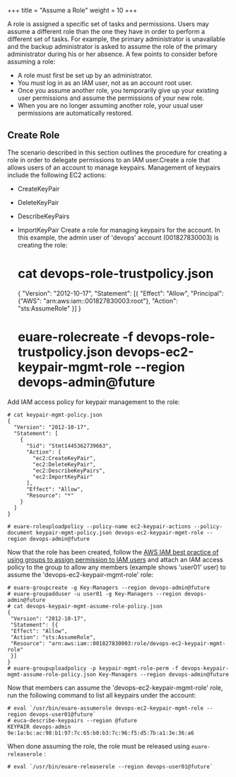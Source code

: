 +++
title = "Assume a Role"
weight = 10
+++

A role is assigned a specific set of tasks and permissions. Users may assume a different role than the one they have in order to perform a different set of tasks. For example, the primary administrator is unavailable and the backup administrator is asked to assume the role of the primary administrator during his or her absence. A few points to consider before assuming a role: 

* A role must first be set up by an administrator. 
* You must log in as an IAM user, not as an account root user. 
* Once you assume another role, you temporarily give up your existing user permissions and assume the permissions of your new role. 
* When you are no longer assuming another role, your usual user permissions are automatically restored. 



## Create Role
The scenario described in this section outlines the procedure for creating a role in order to delegate permissions to an IAM user.Create a role that allows users of an account to manage keypairs. Management of keypairs include the following EC2 actions: 



* CreateKeyPair 
* DeleteKeyPair 
* DescribeKeyPairs 
* ImportKeyPair 
Create a role for managing keypairs for the account. In this example, the admin user of 'devops' account (001827830003) is creating the role: 

    # cat devops-role-trustpolicy.json
    {
     "Version": "2012-10-17",
     "Statement": [{
     "Effect": "Allow",
     "Principal": {"AWS": "arn:aws:iam::001827830003:root"},
     "Action": "sts:AssumeRole"
     }]
    }
    
    # euare-rolecreate -f devops-role-trustpolicy.json devops-ec2-keypair-mgmt-role --region devops-admin@future

Add IAM access policy for keypair management to the role: 

    # cat keypair-mgmt-policy.json
    {
      "Version": "2012-10-17",
      "Statement": [
        {
          "Sid": "Stmt1445362739663",
          "Action": [
            "ec2:CreateKeyPair",
            "ec2:DeleteKeyPair",
            "ec2:DescribeKeyPairs",
            "ec2:ImportKeyPair"
          ],
          "Effect": "Allow",
          "Resource": "*"
        }
      ]
    }
    
    # euare-roleuploadpolicy --policy-name ec2-keypair-actions --policy-document keypair-mgmt-policy.json devops-ec2-keypair-mgmt-role --region devops-admin@future

Now that the role has been created, follow the [AWS IAM best practice of using groups to assign permission to IAM users](http://docs.aws.amazon.com/IAM/latest/UserGuide/IAMBestPractices.html#use-groups-for-permissions) and attach an IAM access policy to the group to allow any members (example shows 'user01' user) to assume the 'devops-ec2-keypair-mgmt-role' role: 

    # euare-groupcreate -g Key-Managers --region devops-admin@future
    # euare-groupadduser -u user01 -g Key-Managers --region devops-admin@future
    # cat devops-keypair-mgmt-assume-role-policy.json
    {
     "Version": "2012-10-17",
     "Statement": [{
     "Effect": "Allow",
     "Action": "sts:AssumeRole",
     "Resource": "arn:aws:iam::001827830003:role/devops-ec2-keypair-mgmt-role"
     }]
    }
    # euare-groupuploadpolicy -p keypair-mgmt-role-perm -f devops-keypair-mgmt-assume-role-policy.json Key-Managers --region devops-admin@future

Now that members can assume the 'devops-ec2-keypair-mgmt-role' role, run the following command to list all keypairs under the account: 

    # eval `/usr/bin/euare-assumerole devops-ec2-keypair-mgmt-role --region devops-user01@future`
    # euca-describe-keypairs --region @future
    KEYPAIR	devops-admin	9e:1a:bc:ac:98:b1:97:7c:65:b0:b3:7c:96:f5:d5:7b:a1:3e:36:a6

When done assuming the role, the role must be released using `euare-releaserole` : 

    # eval `/usr/bin/euare-releaserole --region devops-user01@future`


